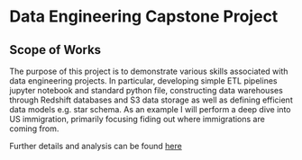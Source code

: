 # Data Engineering Capstone Project

## Scope of Works
The purpose of this project is to demonstrate various skills associated with data engineering projects. In particular, developing simple ETL pipelines jupyter notebook and standard python file, constructing data warehouses through Redshift databases and S3 data storage as well as defining efficient data models e.g. star schema. As an example I will perform a deep dive into US immigration, primarily focusing fiding out where immigrations are coming from.

Further details and analysis can be found [here](./CapstoneProject.ipynb)



